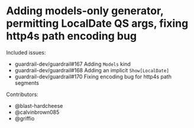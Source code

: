 Adding models-only generator, permitting LocalDate QS args, fixing http4s path encoding bug
===

Included issues:
- guardrail-dev/guardrail#167 Adding `Models` kind
- guardrail-dev/guardrail#168 Adding an implicit `Show[LocalDate]`
- guardrail-dev/guardrail#170 Fixing encoding bug for http4s path segments

Contributors:
- @blast-hardcheese
- @calvinbrown085
- @griffio
